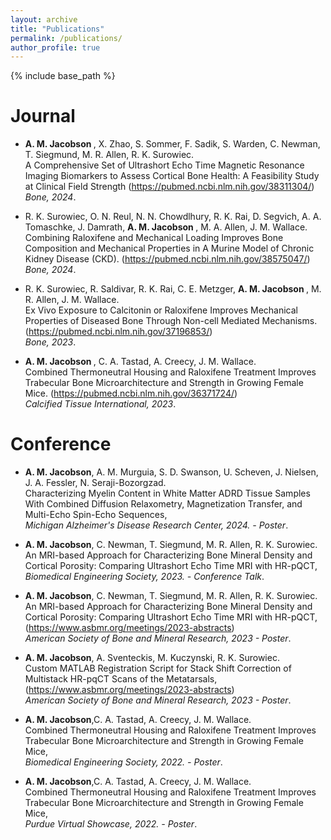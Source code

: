 ```yaml
---
layout: archive
title: "Publications"
permalink: /publications/
author_profile: true
---
```

  
{% include base_path %}


<b>Journal</b>
======

*  <b>A. M. Jacobson </b>, X. Zhao, S. Sommer, F. Sadik, S. Warden, C. Newman, T. Siegmund, M. R. Allen, R. K. Surowiec.  <br>A Comprehensive Set of
Ultrashort Echo Time Magnetic Resonance Imaging Biomarkers to Assess Cortical Bone Health: A Feasibility Study at Clinical Field Strength
(https://pubmed.ncbi.nlm.nih.gov/38311304/)<br><em> Bone, 2024</em>.

* R. K. Surowiec, O. N. Reul, N. N. Chowdlhury, R. K. Rai, D. Segvich, A. A. Tomaschke, J. Damrath, <b>A. M. Jacobson </b>, M. A. Allen, J. M. Wallace.
<br>Combining Raloxifene and Mechanical Loading Improves Bone Composition and Mechanical Properties in A Murine Model of Chronic Kidney Disease (CKD).
(https://pubmed.ncbi.nlm.nih.gov/38575047/)<br><em> Bone, 2024</em>.

* R. K. Surowiec, R. Saldivar, R. K. Rai, C. E. Metzger, <b>A. M. Jacobson </b>, M. R. Allen, J. M. Wallace. <br>Ex Vivo Exposure to Calcitonin or Raloxifene
Improves Mechanical Properties of Diseased Bone Through Non-cell Mediated Mechanisms. (https://pubmed.ncbi.nlm.nih.gov/37196853/)<br><em> Bone, 2023</em>.

* <b> A. M. Jacobson </b>, C. A. Tastad, A. Creecy, J. M. Wallace. <br>Combined Thermoneutral Housing and Raloxifene Treatment Improves Trabecular Bone
Microarchitecture and Strength in Growing Female Mice. (https://pubmed.ncbi.nlm.nih.gov/36371724/)<br><em> Calcified Tissue International, 2023</em>.


<b>Conference</b>
======
* <b>A. M. Jacobson</b>, A. M. Murguia, S. D. Swanson, U. Scheven, J. Nielsen, J. A. Fessler, N. Seraji-Bozorgzad.
<br>Characterizing Myelin Content in White Matter ADRD Tissue Samples With Combined Diffusion Relaxometry,
Magnetization Transfer, and Multi-Echo Spin-Echo Sequences,<br><em> Michigan Alzheimer's Disease Research Center, 2024. - Poster</em>.

* <b>A. M. Jacobson</b>, C. Newman, T. Siegmund, M. R. Allen, R. K. Surowiec.  <br>An MRI-based Approach for
Characterizing Bone Mineral Density and Cortical Porosity: Comparing Ultrashort Echo Time MRI
with HR-pQCT, <br><em> Biomedical Engineering Society, 2023. - Conference Talk</em>.

* <b>A. M. Jacobson</b>, C. Newman, T. Siegmund, M. R. Allen, R. K. Surowiec. <br>An MRI-based Approach for
Characterizing Bone Mineral Density and Cortical Porosity: Comparing Ultrashort Echo Time MRI with HR-pQCT,
 (https://www.asbmr.org/meetings/2023-abstracts)<br><em> American Society of Bone and Mineral Research, 2023 - Poster</em>.

* <b>A. M. Jacobson</b>, A. Sventeckis, M. Kuczynski, R. K. Surowiec. <br>Custom MATLAB Registration Script for
Stack Shift Correction of Multistack HR-pqCT Scans of the Metatarsals,
(https://www.asbmr.org/meetings/2023-abstracts)<br><em> American Society of Bone and Mineral Research, 2023 - Poster</em>.

* <b>A. M. Jacobson</b>,C. A. Tastad, A. Creecy, J. M. Wallace. <br>Combined Thermoneutral Housing and
Raloxifene Treatment Improves Trabecular Bone Microarchitecture and Strength in
Growing Female Mice,<br><em>Biomedical Engineering Society, 2022. - Poster</em>.

* <b>A. M. Jacobson</b>,C. A. Tastad, A. Creecy, J. M. Wallace. <br>Combined Thermoneutral Housing and
Raloxifene Treatment Improves Trabecular Bone Microarchitecture and Strength in
Growing Female Mice,<br><em>Purdue Virtual Showcase, 2022. - Poster</em>.



